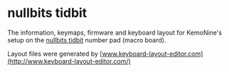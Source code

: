 # nullbits tidbit

The information, keymaps, firmware and keyboard layout for KemoNine's setup on the [nullbits tidbit](https://nullbits.co/tidbit/) number pad (macro board).

Layout files were generated by [www.keyboard-layout-editor.com](http://www.keyboard-layout-editor.com/)
